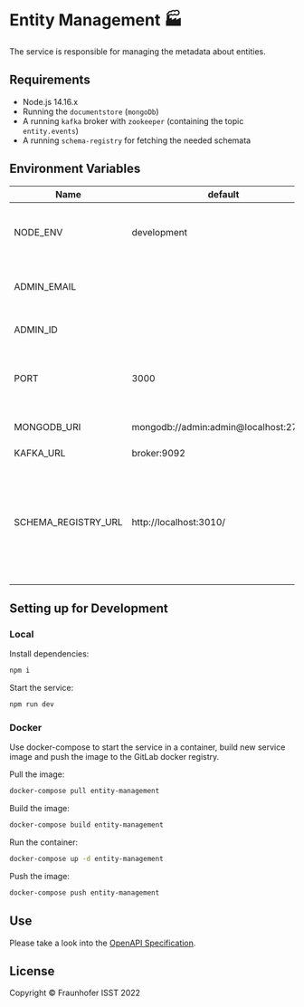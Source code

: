 # Entity Management 🏭

The service is responsible for managing the metadata about entities.

## Requirements

+ Node.js 14.16.x
+ Running the `documentstore` (`mongoDb`)
+ A running `kafka` broker with `zookeeper` (containing the topic `entity.events`)
+ A running `schema-registry` for fetching the needed schemata

## Environment Variables

| Name                | default                               | description                                                                                 |
|---------------------|---------------------------------------|---------------------------------------------------------------------------------------------|
| NODE_ENV            | development                           | sets the mode in which the service runs                                                     |
| ADMIN_EMAIL         |                                       | sets the email of the initial admin user                                                    |
| ADMIN_ID            |                                       | sets the id of the initial admin user                                                       |
| PORT                | 3000                                  | sets the port allocated by the service                                                      |
| MONGODB_URI         | mongodb://admin:admin@localhost:27017 | MongoDB connection URI                                                                      |
| KAFKA_URL           | broker:9092                           ||
| SCHEMA_REGISTRY_URL | http://localhost:3010/                | URL of the schema registry where the `entity` JSON schema and `asyncapi` schema are located |

## Setting up for Development

### Local

Install dependencies:

```sh
npm i
```

Start the service:

```sh
npm run dev
```

### Docker

Use docker-compose to start the service in a container, build new service image and push the image to the GitLab docker registry.

Pull the image:

```sh
docker-compose pull entity-management
```

Build the image:

```sh
docker-compose build entity-management
```

Run the container:

```sh
docker-compose up -d entity-management
```

Push the image:

```sh
docker-compose push entity-management
```

## Use

Please take a look into the [OpenAPI Specification](./apiDoc/openapi.yml).

## License

Copyright © Fraunhofer ISST 2022
